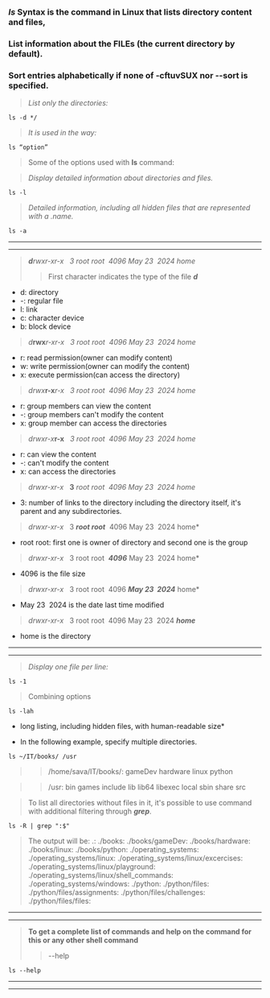 ### ***ls*** Syntax is the **command** in Linux that lists directory content and files,
### List information about the FILEs (the current directory by default).
### Sort entries alphabetically if none of -cftuvSUX nor --sort is specified.


> *List only the directories:*
```
ls -d */
```

> *It is used in the way:*
```
ls “option”
```


> Some of the options used with **ls** command:

> *Display detailed information about directories and files.*
```
ls -l
```

> *Detailed information, including all hidden files that are represented with a *.name*.*
```
ls -a
```
___
___

> ***d****rwxr-xr-x   3 root root  4096 May 23  2024 home*
>
>> First character indicates the type of the file ***d***
* d: directory
* -: regular file
* l: link
* c: character device
* b: block device

> *d***rwx***r-xr-x   3 root root  4096 May 23  2024 home*
* r: read permission(owner can modify content)
* w: write permission(owner can modify the content)
* x: execute permission(can access the directory)

> *drwx***r-x***r-x   3 root root  4096 May 23  2024 home*
* r: group members can view the content
* -: group members can't modify the content
* x: group member can access the directories

> *drwxr-x***r-x**   *3 root root  4096 May 23  2024 home*
* r: can view the content
* -: can't modify the content
* x: can access the directories

> *drwxr-xr-x*   **3** *root root  4096 May 23  2024 home*
* 3: number of links to the directory including the directory itself, it's parent and any subdirectories.

> *drwxr-xr-x*   3 ***root root***  4096 May 23  2024 home*
* root root: first one is owner of directory and second one is the group

> *drwxr-xr-x*   3 root root  ***4096*** May 23  2024 home*
* 4096 is the file size

> *drwxr-xr-x*   3 root root  4096 ***May 23  2024*** home*
* May 23  2024 is the date last time modified

> *drwxr-xr-x*   3 root root  4096 May 23  2024 ***home***
* home is the directory
___
___

> *Display one file per line:*
```
ls -1
```

> Combining options
```
ls -lah
```
* long listing, including hidden files, with human-readable size*


*  In the following example, specify multiple directories.
>
```
ls ~/IT/books/ /usr
```
>> /home/sava/IT/books/:
gameDev  hardware  linux  python

>> /usr:
bin  games  include  lib  lib64  libexec  local  sbin  share  src



> To list all directories without files in it, it's possible to use
command with additional filtering through ***grep***.
```
ls -R | grep ":$"
```
> The output will be:
.:
./books:
./books/gameDev:
./books/hardware:
./books/linux:
./books/python:
./operating_systems:
./operating_systems/linux:
./operating_systems/linux/excercises:
./operating_systems/linux/playground:
./operating_systems/linux/shell_commands:
./operating_systems/windows:
./python:
./python/files:
./python/files/assignments:
./python/files/challenges:
./python/files/files:

___
___

> **To get a complete list of commands and help on the command for this or any other shell command**
>
>> --help
```
ls --help
```
___
___

